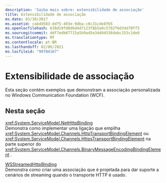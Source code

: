 ```yaml
---
description: 'Saiba mais sobre: extensibilidade de associação'
title: Extensibilidade de associação
ms.date: 03/30/2017
ms.assetid: cabdd583-ddf5-493e-9dba-c6c31cde8f65
ms.openlocfilehash: 638d19fd0d6d4d7123f8b5e0c5702f6d34d70ff5
ms.sourcegitcommit: ddf7edb67715a5b9a45e3dd44536dabc153c1de0
ms.translationtype: MT
ms.contentlocale: pt-BR
ms.lasthandoff: 02/06/2021
ms.locfileid: "99704167"
---
```

# <a name="binding-extensibility"></a>Extensibilidade de associação

Esta seção contém exemplos que demonstram a associação personalizada no Windows Communication Foundation (WCF).  
  
## <a name="in-this-section"></a>Nesta seção  

 <xref:System.ServiceModel.NetHttpBinding>  
 Demonstra como implementar uma ligação que empilha <xref:System.ServiceModel.Channels.HttpTransportBindingElement> ou <xref:System.ServiceModel.Channels.HttpsTransportBindingElement> na parte superior do <xref:System.ServiceModel.Channels.BinaryMessageEncodingBindingElement> .  
  
 [WSStreamedHttpBinding](wsstreamedhttpbinding.md)  
 Demonstra como criar uma associação que é projetada para dar suporte a cenários de streaming quando o transporte HTTP é usado.  
